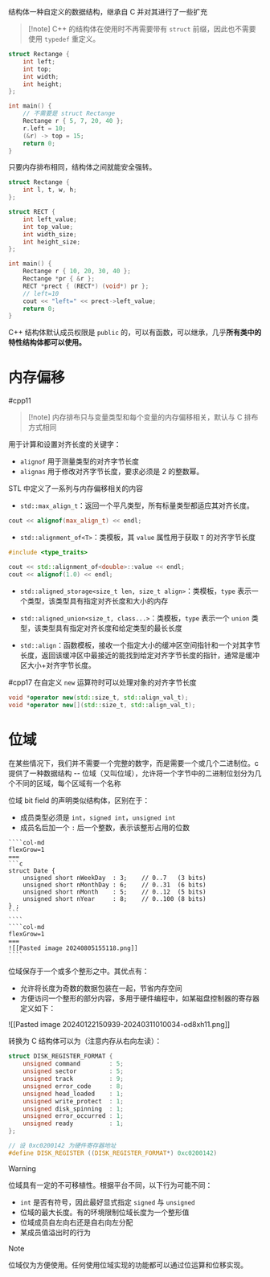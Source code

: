 结构体一种自定义的数据结构，继承自 C 并对其进行了一些扩充

> [!note] C++ 的结构体在使用时不再需要带有 `struct` 前缀，因此也不需要使用 `typedef` 重定义。

```cpp
struct Rectange {
    int left;
    int top;
    int width;
    int height;
};

int main() {
    // 不需要是 struct Rectange
    Rectange r { 5, 7, 20, 40 };
    r.left = 10;
    (&r) -> top = 15;
    return 0;
}
```

只要内存排布相同，结构体之间就能安全强转。

```cpp
struct Rectange {
    int l, t, w, h;
};

struct RECT {
    int left_value;
    int top_value;
    int width_size;
    int height_size;
};

int main() {
    Rectange r { 10, 20, 30, 40 };
    Rectange *pr { &r };
    RECT *prect { (RECT*) (void*) pr };
    // left=10
    cout << "left=" << prect->left_value;
    return 0;
}
```

C++ 结构体默认成员权限是 `public` 的，可以有函数，可以继承，几乎**所有类中的特性结构体都可以使用。**
# 内存偏移
#cpp11

> [!note] 内存排布只与变量类型和每个变量的内存偏移相关，默认与 C 排布方式相同

用于计算和设置对齐长度的关键字：
- `alignof` 用于测量类型的对齐字节长度
- `alignas` 用于修改对齐字节长度，要求必须是 2 的整数幂。

STL 中定义了一系列与内存偏移相关的内容

* `std::max_align_t`：返回一个平凡类型，所有标量类型都适应其对齐长度。

```cpp
cout << alignof(max_align_t) << endl;
```

* `std::alignment_of<T>`：类模板，其 `value` 属性用于获取 `T` 的对齐字节长度

```cpp
#include <type_traits>

cout << std::alignment_of<double>::value << endl;
cout << alignof(1.0) << endl;
```

* `std::aligned_storage<size_t len, size_t align>`：类模板，`type` 表示一个类型，该类型具有指定对齐长度和大小的内存

* `std::aligned_union<size_t, class...>`：类模板，`type` 表示一个 `union` 类型，该类型具有指定对齐长度和给定类型的最长长度

* `std::align`：函数模板，接收一个指定大小的缓冲区空间指针和一个对其字节长度，返回该缓冲区中最接近的能找到给定对齐字节长度的指针，通常是缓冲区大小+对齐字节长度。

#cpp17 在自定义 `new` 运算符时可以处理对象的对齐字节长度

```cpp
void *operator new(std::size_t, std::align_val_t);
void *operator new[](std::size_t, std::align_val_t);
```
# 位域

在某些情况下，我们并不需要一个完整的数字，而是需要一个或几个二进制位。c 提供了一种数据结构 -- 位域（又叫位域），允许将一个字节中的二进制位划分为几个不同的区域，每个区域有一个名称

位域 bit field 的声明类似结构体，区别在于：
- 成员类型必须是 `int`，`signed int`，`unsigned int`
- 成员名后加一个 `:` 后一个整数，表示该整形占用的位数

`````col
````col-md
flexGrow=1
===
```c
struct Date {
    unsigned short nWeekDay  : 3;    // 0..7   (3 bits)
    unsigned short nMonthDay : 6;    // 0..31  (6 bits)
    unsigned short nMonth    : 5;    // 0..12  (5 bits)
    unsigned short nYear     : 8;    // 0..100 (8 bits)
} ;
```
````
````col-md
flexGrow=1
===
![[Pasted image 20240805155118.png]]
````
`````
位域保存于一个或多个整形之中。其优点有：
- 允许将长度为奇数的数据包装在一起，节省内存空间
- 方便访问一个整形的部分内容，多用于硬件编程中，如某磁盘控制器的寄存器定义如下：

![[Pasted image 20240122150939-20240311010034-od8xh11.png]]

转换为 C 结构体可以为（注意内存从右向左读）：

```c
struct DISK_REGISTER_FORMAT {
    unsigned command        : 5;
    unsigned sector         : 5;
    unsigned track          : 9;
    unsigned error_code     : 8;
    unsigned head_loaded    : 1;
    unsigned write_protect  : 1;
    unsigned disk_spinning  : 1;
    unsigned error_occurred : 1;
    unsigned ready          : 1;
};

// 设 0xc0200142 为硬件寄存器地址
#define DISK_REGISTER ((DISK_REGISTER_FORMAT*) 0xc0200142)
```

> [!warning]
> 位域具有一定的不可移植性。根据平台不同，以下行为可能不同：
> - `int` 是否有符号，因此最好显式指定 `signed` 与 `unsigned`
> - 位域的最大长度。有的环境限制位域长度为一个整形值
> - 位域成员自左向右还是自右向左分配
> - 某成员值溢出时的行为

> [!note]
> 位域仅为方便使用。任何使用位域实现的功能都可以通过位运算和位移实现。

